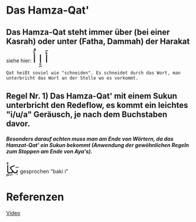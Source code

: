 # Das Hamza-Qat'
## Das Hamza-Qat steht immer über (bei einer Kasrah) oder unter (Fatha, Dammah) der Harakat

siehe hier:
<span style="font-size: 22pt">أَ إِ أُ</span>

```ad-note
Qat heißt soviel wie "schneiden". Es schneidet durch das Wort, man unterbricht das Wort an der Stelle wo es vorkommt.
```

## Regel Nr. 1) Das Hamza-Qat' mit einem Sukun unterbricht den Redeflow, es kommt ein leichtes "i/u/a" Geräusch, je nach dem Buchstaben davor.

##### Besonders darauf achten muss man am Ende von Wörtern, da das Hamzat-Qat' ein Sukun bekommt (Anwendung der gewöhnlichen Regeln zum Stoppen am Ende von Aya's).

<span style="font-size: 22pt">بَكِأٍ</span>
gesprochen "baki i"

# Referenzen
[Video](https://youtu.be/iS31xI9JF2k)

